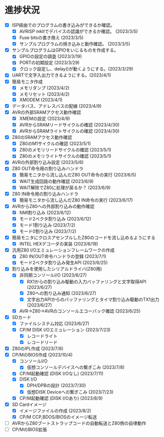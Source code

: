 # 進捗状況

- [x] ISP経由でのプログラムの書き込みができるか確認。
    - [x] AVRISP mkIIでデバイスの認識ができるか確認。 (2023/3/5)
    - [x] Fuse bitsの書き換え (2023/3/5)
    - [x] サンプルプログラムの焼き込みと動作確認。 (2023/3/5)
- [x] サンプルプログラムはGPIOをいじるものを作成する。
    - [x] GPIOの設定の調査 (2023/3/19)
    - [x] PORTの初期設定 (2023/3/29)
    - [x] クロック設定し、delay()が動くようにする。(2023/3/29)
- [x] UARTで文字入出力できるようにする。(2023/4/1)
- [x] 簡易モニタ作成
    - [x] メモリダンプ (2023/4/2)
    - [x] メモリセット (2023/4/2)
    - [x] XMODEM (2023/4/1)
- [x] データバス、アドレスバスの配線 (2023/4/9)
- [x] AVRの外部SRAMアクセス動作確認
  - [x] XMEMの設定 (2023/4/9)
  - [x] AVRからSRAMリードサイクルの確認 (2023/4/30)
  - [x] AVRからSRAMライトサイクルの確認 (2023/4/30)
- [x] Z80のSRAMアクセス動作確認
  - [x] Z80のM1サイクルの確認 (2023/5/1)
  - [x] Z80のメモリリードサイクルの確認 (2023/5/1)
  - [x] Z80のメモリライトサイクルの確認 (2023/5/1)
- [x] AVRの外部割り込み設定 (2023/5/6)
- [x] Z80 OUT命令用の割り込みハンドラ
    - [x] 簡易モニタから流し込んだZ80 OUT命令の実行 (2023/6/5)
    - [x] WAIT生成回路の動作確認 (2023/6/9)
    - [x] WAIT解除でZ80に処理が戻るか？ (2023/6/9)
- [x] Z80 IN命令用の割り込みハンドラ
    - [x] 簡易モニタから流し込んだZ80 IN命令の実行  (2023/6/17)
- [x] AVRからZ80への外部割り込みの動作確認
  - [x] NMI割り込み  (2023/6/12)
  - [x] モード2ベクタ割り込み  (2023/6/12)
  - [x] モード1割り込み (2023/7/2)
  - [x] モード0割り込み (2023/7/2)
- [x] 簡易モニタにクロスアセンブルしたZ80のコードを流し込めるようにする
    - [x] INTEL HEXデコーダの実装 (2023/6/18)
- [x] 汎用Z80 I/Oエミュレーションフレームワークの作成
  - [x] Z80 IN/OUT命令ハンドラの登録 (2023/7/1)
  - [x] モード2ベクタ割り込み発生API (2023/6/25)
- [x] 割り込みを使用したシリアルドライバ(Z80用)
  - [x] 非同期コンソールI/O  (2023/6/27)
      - [x] RX1からの割り込み駆動の入力バッファリングと文字取得API (2023/6/27)
      - [x] Z80への割り込み通知  (2023/6/27)
      - [x] 文字出力APIからのバッファリングとタイマ割り込み駆動のTX1出力 (2023/6/27)
  - [x] AVR→Z80→AVRのコンソールエコーバック確認 (2023/6/25)
- [x] SDカード
  - [x] ファイルシステム対応 (2023/6/27)
  - [x] CP/M DISK I/Oエミュレーション (2023/7/23)
    - [x] レコードライト
    - [x] レコードリード
- [x] Z80のIPL作成 (2023/7/8)
- [x] CP/MのBIOS作成 (2023/10/4)
    - [x] コンソールI/O
      - [x] 仮想コンソールデバイスへの繋ぎこみ (2023/7/8)
    - [x] CP/M起動確認 (DISK I/Oなし) (2023/7/11)
    - [x] DISK I/O
      - [x] DPH/DPBの設計 (2023/7/30)
      - [x] 仮想DISK Deviceへの繋ぎこみ (2023/7/23)
    - [x] CP/M起動確認 (DISK I/Oあり) (2023/8/9)
- [x] SD Cardイメージ
  - [x] イメージファイルの作成 (2023/8/2)
  - [x] CP/M CCP,BDOS/BIOSのイメージ転送
- [ ] AVRからZ80ブートストラップコードの自動転送とZ80側の自律動作
- [ ] CP/MのBIOS拡張
